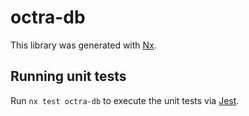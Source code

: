 # octra-db

This library was generated with [Nx](https://nx.dev).

## Running unit tests

Run `nx test octra-db` to execute the unit tests via [Jest](https://jestjs.io).
